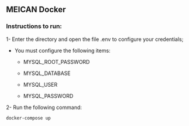 ## MEICAN Docker

### Instructions to run:


1- Enter the directory and open the file .env to configure your credentials;

   - You must configure the following items:
   
     * MYSQL_ROOT_PASSWORD
    
     * MYSQL_DATABASE
    
     * MYSQL_USER
    
     * MYSQL_PASSWORD
        
        
2- Run the following command:

    docker-compose up
